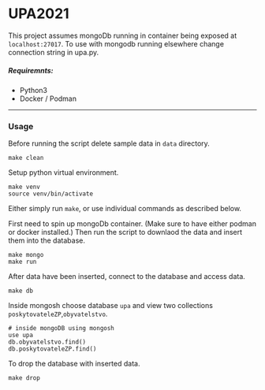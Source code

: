 # UPA2021


This project assumes mongoDb running in container being exposed at `localhost:27017`. To use with mongodb running elsewhere change connection string in upa.py.

##### Requiremnts:
* Python3 
* Docker / Podman 


---
### Usage

Before running the script delete sample data in `data` directory.
```
make clean
```
Setup python virtual environment.
```
make venv
source venv/bin/activate
```
Either simply run `make`, or use individual commands as described below.


First need to spin up mongoDb container. (Make sure to have either podman or docker installed.) Then run the script to downlaod the data and insert them into the database.
```
make mongo
make run
```
After data have been inserted, connect to the database and access data.
```
make db
```



Inside mongosh choose database `upa` and view two collections `poskytovateleZP`,`obyvatelstvo`.
```
# inside mongoDB using mongosh
use upa
db.obyvatelstvo.find()
db.poskytovateleZP.find()
```
To drop the database with inserted data. 
```
make drop
```
